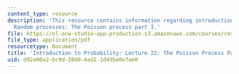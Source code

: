 ```yaml
---
content_type: resource
description: 'This resource contains information regarding introduction to probability:
  Random processes: The Poisson process part I.'
file: https://ol-ocw-studio-app-production.s3.amazonaws.com/courses/res-6-012-introduction-to-probability-spring-2018/d92a00a2bc9d20d84ad11d43be0e7ae0_MITRES_6_012S18_L22.pdf
file_type: application/pdf
resourcetype: Document
title: 'Introduction to Probability: Lecture 22: The Poisson Process Part I'
uid: d92a00a2-bc9d-20d8-4ad1-1d43be0e7ae0
---
```

